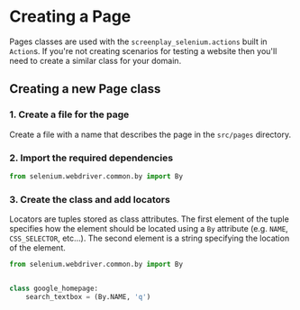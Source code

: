 # Creating a Page

Pages classes are used with the ```screenplay_selenium.actions``` built in ```Action```s.
If you're not creating scenarios for testing a website then you'll need to
create a similar class for your domain.

## Creating a new Page class

### 1. Create a file for the page

Create a file with a name that describes the page in the ```src/pages```
directory.

### 2. Import the required dependencies

```python
from selenium.webdriver.common.by import By
```

### 3. Create the class and add locators

Locators are tuples stored as class attributes. The first element of the tuple
specifies how the element should be located using a ```By``` attribute (e.g.
```NAME```, ```CSS_SELECTOR```, etc...). The second element is a string
specifying the location of the element.

```python
from selenium.webdriver.common.by import By


class google_homepage:
    search_textbox = (By.NAME, 'q')
```
